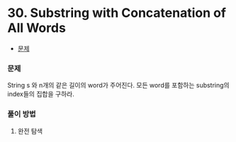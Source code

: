 # 30. Substring with Concatenation of All Words

- [문제](https://leetcode.com/problems/substring-with-concatenation-of-all-words/)



### 문제

String s 와 n개의 같은 길이의 word가 주어진다. 모든 word를 포함하는 substring의 index들의 집합을 구하라.



### 풀이 방법
1. 완전 탐색

